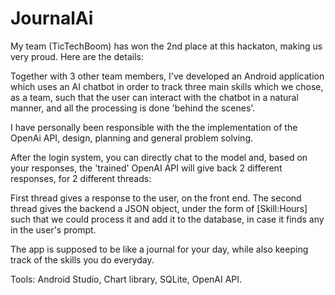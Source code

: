 # JournalAi

My team (TicTechBoom) has won the 2nd place at this hackaton, making us very proud. Here are the details:

Together with 3 other team members, I've developed an Android application which uses an AI chatbot in order to track three main skills which we chose, as a team, such that the user can interact with the chatbot in a natural manner, and all the processing is done 'behind the scenes'.

I have personally been responsible with the the implementation of the OpenAi API, design, planning and general problem solving.

After the login system, you can directly chat to the model and, based on your responses, the 'trained' OpenAI API will give back 2 different responses, for 2 different threads:

First thread gives a response to the user, on the front end.
The second thread gives the backend a JSON object, under the form of [Skill:Hours] such that we could process it and add it to the database, in case it finds any in the user's prompt.

The app is supposed to be like a journal for your day, while also keeping track of the skills you do everyday.

Tools: Android Studio, Chart library, SQLite, OpenAI API.
